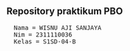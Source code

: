## Repository praktikum PBO

<pre>
  Nama = WISNU AJI SANJAYA
  Nim = 2311110036
  Kelas = S1SD-04-B
</pre>
